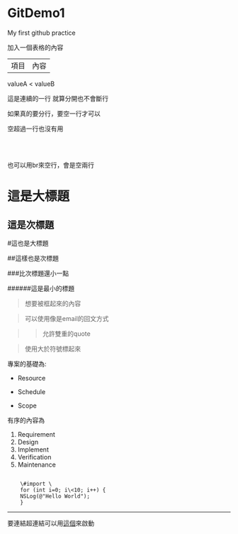 GitDemo1
========

My first github practice

加入一個表格的內容

<table>
<tr>
<td>項目</td>
<td>內容</td>
</tr>

</table>

valueA < valueB

這是連續的一行
就算分開也不會斷行

如果真的要分行，要空一行才可以


空超過一行也沒有用

<br/> 
<br/>

也可以用br來空行，會是空兩行

這是大標題
==========

這是次標題
----------

#這也是大標題

##這樣也是次標題

###比次標題還小一點

######這是最小的標題

> 想要被框起來的內容

> 可以使用像是email的回文方式

>> 允許雙重的quote

> 使用大於符號標起來

專案的基礎為:

- Resource
* Schedule
+ Scope

有序的內容為

1. Requirement
1. Design
1. Implement
1. Verification
1. Maintenance
<pre><code>
    \#import \<UIKIT/UIKit.h\>
    for (int i=0; i\<10; i++) {
    NSLog(@"Hello World");
    }
</code></pre>

---------------

要連結超連結可以用[這個](http://www.uuu.com.tw)來啟動


